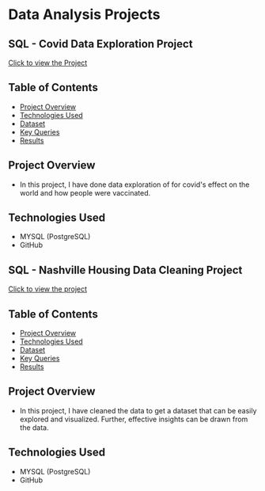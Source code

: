 #  Data Analysis Projects

## SQL - Covid Data Exploration Project
[Click to view the Project](https://github.com/dhadwalranjana/PortfolioProjectsPart1/blob/main/Covid%20Portfolio%20Project%20script.sql)


## Table of Contents
- [Project Overview](#project-overview)
- [Technologies Used](#technologies-used)
- [Dataset](#dataset)
- [Key Queries](#key-queries)
- [Results](#results)


## Project Overview
- In this project, I have done data exploration of for covid's effect on the world and how people were vaccinated.
  
## Technologies Used
- MYSQL (PostgreSQL)
- GitHub
 

## SQL -  Nashville Housing Data Cleaning Project
[Click to view the project](https://github.com/dhadwalranjana/PortfolioProjectsPart1/blob/main/Data%20Cleaning%20for%20Nashville%20Housing%20dataset.sql)

  
## Table of Contents
- [Project Overview](#project-overview)
- [Technologies Used](#technologies-used)
- [Dataset](#dataset)
- [Key Queries](#key-queries)
- [Results](#results)

## Project Overview
- In this project, I have cleaned the data to get a dataset that can be easily explored and visualized. Further, effective insights can be drawn from the data.
  
## Technologies Used
- MYSQL (PostgreSQL)
- GitHub


